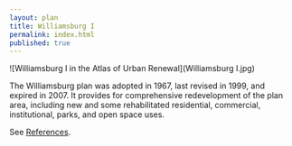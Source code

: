 ```yaml
---
layout: plan
title: Williamsburg I
permalink: index.html
published: true
---
```


![Williamsburg I in the Atlas of Urban Renewal](Williamsburg I.jpg)

The Williamsburg plan was adopted in 1967, last revised in 1999, and expired in 2007. It provides for comprehensive redevelopment of the plan area, including new and some rehabilitated residential, commercial, institutional, parks, and open space uses.

See [References](http://www.urbanreviewer.org/#page=references.html).